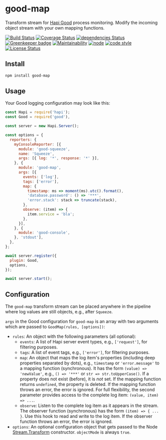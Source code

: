 # good-map

Transform stream for [Hapi Good](https://github.com/hapijs/good) process monitoring.
Modify the incoming object stream with your own mapping functions.

[![Build Status](https://travis-ci.org/frankthelen/good-map.svg?branch=master)](https://travis-ci.org/frankthelen/good-map)
[![Coverage Status](https://coveralls.io/repos/github/frankthelen/good-map/badge.svg?branch=master)](https://coveralls.io/github/frankthelen/good-map?branch=master)
[![dependencies Status](https://david-dm.org/frankthelen/good-map/status.svg)](https://david-dm.org/frankthelen/good-map)
[![Greenkeeper badge](https://badges.greenkeeper.io/frankthelen/good-map.svg)](https://greenkeeper.io/)
[![Maintainability](https://api.codeclimate.com/v1/badges/e8f1b067534e0387bdcf/maintainability)](https://codeclimate.com/github/frankthelen/good-map/maintainability)
[![node](https://img.shields.io/node/v/good-map.svg)]()
[![code style](https://img.shields.io/badge/code_style-airbnb-brightgreen.svg)](https://github.com/airbnb/javascript)
[![License Status](http://img.shields.io/npm/l/good-map.svg)]()

## Install

```bash
npm install good-map
```

## Usage

Your Good logging configuration may look like this:

```javascript
const Hapi = require('hapi');
const Good = require('good'),

const server = new Hapi.Server();

const options = {
  reporters: {
    myConsoleReporter: [{
      module: 'good-squeeze',
      name: 'Squeeze',
      args: [{ log: '*', response: '*' }],
    }, {
      module: 'good-map',
      args: [{
        events: ['log'],
        tags: ['error'],
        map: {
          timestamp: ms => moment(ms).utc().format(),
          'database.password': () => '***',
          'error.stack': stack => truncate(stack),
        },
        observe: (item) => {
          item.service = 'bla';
        },
      }],
    }, {
      module: 'good-console',
    }, 'stdout'],
  },
};

await server.register({
  plugin: Good,
  options,
});

await server.start();
```

## Configuration

The `good-map` transform stream can be placed anywhere in the pipeline where log values are still objects, e.g., after `Squeeze`.

`args` in the Good configuration for `good-map` is an array with two arguments which are passed to `GoodMap(rules, [options])`:

 * `rules`: An object with the following parameters (all optional):
   - `events`: A list of Hapi server event types, e.g., `['request']`, for filtering purposes.
   - `tags`: A list of event tags, e.g., `['error']`, for filtering purposes.
   - `map`: An object that maps the log item's properties (including deep properties separated by dots), e.g., `timestamp` or `'error.message'` to a mapping function (synchronous). It has the form `(value) => 'newValue'`, e.g., `() => '***'` or `str => str.toUpperCase()`. If a property does not exist (before), it is *not* set. If the mapping function returns `undefined`, the property is deleted. If the mapping function throws an error, the error is ignored. For full flexibility, the second parameter provides access to the complete log item: `(value, item) => ...`.
   - `observe`: Listen to the complete log item as it appears in the stream. The observer function (synchronous) has the form `(item) => { ... }`. Use this hook to read and write to the log item. If the observer function throws an error, the error is ignored.
 * `options`: An optional configuration object that gets passed to the Node [Stream.Transform](http://nodejs.org/api/stream.html#stream_class_stream_transform) constructor. `objectMode` is always `true`.
